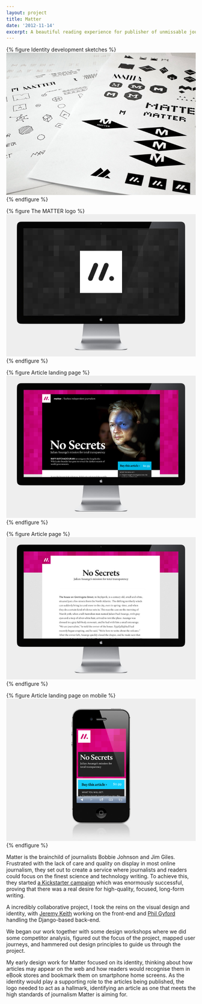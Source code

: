 ```yaml
---
layout: project
title: Matter
date: '2012-11-14'
excerpt: A beautiful reading experience for publisher of unmissable journalism.
---
```

{% figure Identity development sketches %}
![](/assets/images/projects/matter/0.jpg)
{% endfigure %}

{% figure The MATTER logo %}
![](/assets/images/projects/matter/1.jpg)
{% endfigure %}

{% figure Article landing page %}
![](/assets/images/projects/matter/2.jpg)
{% endfigure %}

{% figure Article page %}
![](/assets/images/projects/matter/3.jpg)
{% endfigure %}

{% figure Article landing page on mobile %}
![](/assets/images/projects/matter/4.jpg)
{% endfigure %}

Matter is the brainchild of journalists Bobbie Johnson and Jim Giles. Frustrated with the lack of care and quality on display in most online journalism, they set out to create a service where journalists and readers could focus on the finest science and technology writing. To achieve this, they started [a Kickstarter campaign][1] which was enormously successful, proving that there was a real desire for high-quality, focused, long-form writing.

A incredibly collaborative project, I took the reins on the visual design and identity, with [Jeremy Keith][2] working on the front-end and [Phil Gyford][3] handling the Django-based back-end.

We began our work together with some design workshops where we did some competitor analysis, figured out the focus of the project, mapped user journeys, and hammered out design principles to guide us through the project.

My early design work for Matter focused on its identity, thinking about how articles may appear on the web and how readers would recognise them in eBook stores and bookmark them on smartphone home screens. As the identity would play a supporting role to the articles being published, the logo needed to act as a hallmark, identifying an article as one that meets the high standards of journalism Matter is aiming for.

[1]: http://www.kickstarter.com/projects/readmatter/matter
[2]: http://clearleft.com/is/jeremy-keith/
[3]: http://www.gyford.com/